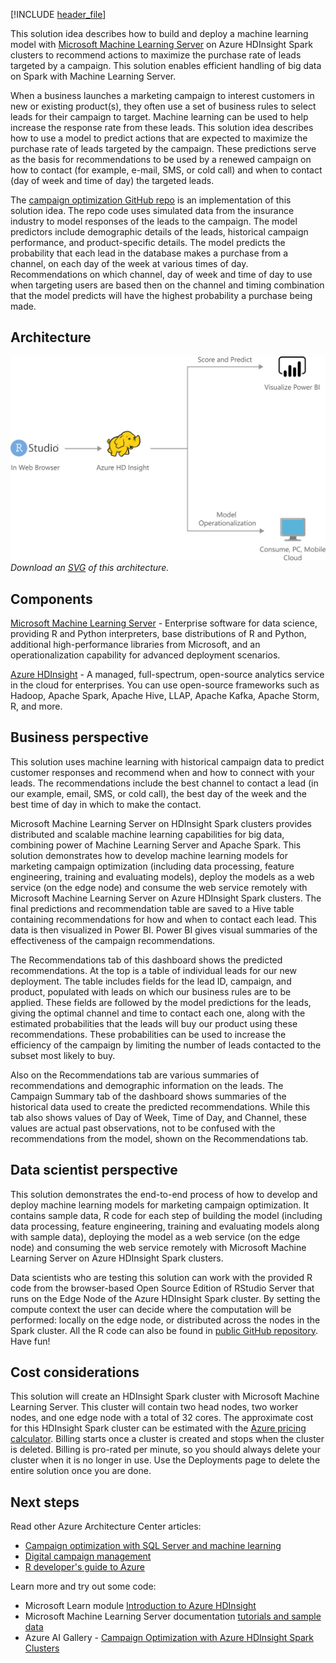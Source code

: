


[!INCLUDE [header_file](../../../includes/sol-idea-header.md)]

This solution idea describes how to build and deploy a machine learning model with [Microsoft Machine Learning Server](/machine-learning-server/what-is-machine-learning-server) on Azure HDInsight Spark clusters to recommend actions to maximize the purchase rate of leads targeted by a campaign. This solution enables efficient handling of big data on Spark with Machine Learning Server.

When a business launches a marketing campaign to interest customers in new or existing product(s), they often use a set of business rules to select leads for their campaign to target. Machine learning can be used to help increase the response rate from these leads. This solution idea describes how to use a model to predict actions that are expected to maximize the purchase rate of leads targeted by the campaign. These predictions serve as the basis for recommendations to be used by a renewed campaign on how to contact (for example, e-mail, SMS, or cold call) and when to contact (day of week and time of day) the targeted leads. 

The [campaign optimization GitHub repo](https://github.com/Microsoft/r-server-campaign-optimization) is an implementation of this solution idea. The repo code uses simulated data from the insurance industry to model responses of the leads to the campaign. The model predictors include demographic details of the leads, historical campaign performance, and product-specific details. The model predicts the probability that each lead in the database makes a purchase from a channel, on each day of the week at various times of day. Recommendations on which channel, day of week and time of day to use when targeting users are based then on the channel and timing combination that the model predicts will have the highest probability a purchase being made.

## Architecture

![Architecture diagram: Marketing campaign optimization with Microsoft Machine Learning Server.](../media/campaign-optimization-with-azure-hdinsight-spark-clusters.png)
*Download an [SVG](../media/campaign-optimization-with-azure-hdinsight-spark-clusters.svg) of this architecture.*

## Components

[Microsoft Machine Learning Server](/machine-learning-server/what-is-machine-learning-server) - Enterprise software for data science, providing R and Python interpreters, base distributions of R and Python, additional high-performance libraries from Microsoft, and an operationalization capability for advanced deployment scenarios. 

[Azure HDInsight](/azure/hdinsight/hdinsight-overview) - A managed, full-spectrum, open-source analytics service in the cloud for enterprises. You can use open-source frameworks such as Hadoop, Apache Spark, Apache Hive, LLAP, Apache Kafka, Apache Storm, R, and more.

## Business perspective

This solution uses machine learning with historical campaign data to predict customer responses and recommend when and how to connect with your leads. The recommendations include the best channel to contact a lead (in our example, email, SMS, or cold call), the best day of the week and the best time of day in which to make the contact.

Microsoft Machine Learning Server on HDInsight Spark clusters provides distributed and scalable machine learning capabilities for big data, combining power of Machine Learning Server and Apache Spark. This solution demonstrates how to develop machine learning models for marketing campaign optimization (including data processing, feature engineering, training and evaluating models), deploy the models as a web service (on the edge node) and consume the web service remotely with Microsoft Machine Learning Server on Azure HDInsight Spark clusters. The final predictions and recommendation table are saved to a Hive table containing recommendations for how and when to contact each lead. This data is then visualized in Power BI. Power BI gives visual summaries of the effectiveness of the campaign recommendations.

The Recommendations tab of this dashboard shows the predicted recommendations. At the top is a table of individual leads for our new deployment. The table includes fields for the lead ID, campaign, and product, populated with leads on which our business rules are to be applied. These fields are followed by the model predictions for the leads, giving the optimal channel and time to contact each one, along with the estimated probabilities that the leads will buy our product using these recommendations. These probabilities can be used to increase the efficiency of the campaign by limiting the number of leads contacted to the subset most likely to buy.

Also on the Recommendations tab are various summaries of recommendations and demographic information on the leads. The Campaign Summary tab of the dashboard shows summaries of the historical data used to create the predicted recommendations. While this tab also shows values of Day of Week, Time of Day, and Channel, these values are actual past observations, not to be confused with the recommendations from the model, shown on the Recommendations tab.

## Data scientist perspective

This solution demonstrates the end-to-end process of how to develop and deploy machine learning models for marketing campaign optimization. It contains sample data, R code for each step of building the model (including data processing, feature engineering, training and evaluating models along with sample data), deploying the model as a web service (on the edge node) and consuming the web service remotely with Microsoft Machine Learning Server on Azure HDInsight Spark clusters.

Data scientists who are testing this solution can work with the provided R code from the browser-based Open Source Edition of RStudio Server that runs on the Edge Node of the Azure HDInsight Spark cluster. By setting the compute context the user can decide where the computation will be performed: locally on the edge node, or distributed across the nodes in the Spark cluster. All the R code can also be found in [public GitHub repository](https://github.com/Microsoft/r-server-campaign-optimization). Have fun!

## Cost considerations

This solution will create an HDInsight Spark cluster with Microsoft Machine Learning Server. This cluster will contain two head nodes, two worker nodes, and one edge node with a total of 32 cores. The approximate cost for this HDInsight Spark cluster can be estimated with the [Azure pricing calculator](https://azure.microsoft.com/pricing/calculator/). Billing starts once a cluster is created and stops when the cluster is deleted. Billing is pro-rated per minute, so you should always delete your cluster when it is no longer in use. Use the Deployments page to delete the entire solution once you are done.

## Next steps

Read other Azure Architecture Center articles:

- [Campaign optimization with SQL Server and machine learning](./campaign-optimization-with-sql-server.yml)
- [Digital campaign management](./digital-marketing-using-azure-database-for-postgresql.yml)
- [R developer's guide to Azure](../../data-guide/technology-choices/r-developers-guide.md)

Learn more and try out some code:

- Microsoft Learn module [Introduction to Azure HDInsight](/learn/modules/intro-to-azure-hdinsight/)
- Microsoft Machine Learning Server documentation [tutorials and sample data](/machine-learning-server/r/tutorial-introduction)
- Azure AI Gallery - [Campaign Optimization with Azure HDInsight Spark Clusters](https://gallery.azure.ai/Solution/Campaign-Optimization-with-Azure-HDInsight-Spark-Clusters)
